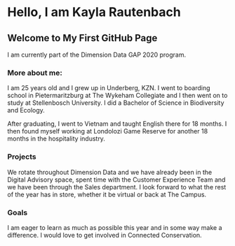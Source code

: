 # Hello, I am Kayla Rautenbach
## Welcome to My First GitHub Page

 

I am currently part of the Dimension Data GAP 2020 program. 

 

### More about me:

 

 I am 25 years old and I grew up in Underberg, KZN. I went to boarding school in Pietermaritzburg at The Wykeham Collegiate and I then went on to study at Stellenbosch University. I did a Bachelor of Science in Biodiversity and Ecology. 
 
 After graduating, I went to Vietnam and taught English there for 18 months. I then found myself working at Londolozi Game Reserve for another 18 months in the hospitality industry. 

 

### Projects

 

 We rotate throughout Dimension Data and we have already been in the Digital Advisory space, spent time with the Customer Experience Team and we have been through the Sales department. I look forward to what the rest of the year has in store, whether it be virtual or back at The Campus. 
 
### Goals

 

 I am eager to learn as much as possible this year and in some way make a difference. I would love to get involved in Connected Conservation.
